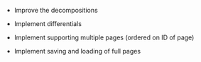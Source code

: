 - Improve the decompositions

- Implement differentials
- Implement supporting multiple pages (ordered on ID of page)
- Implement saving and loading of full pages
